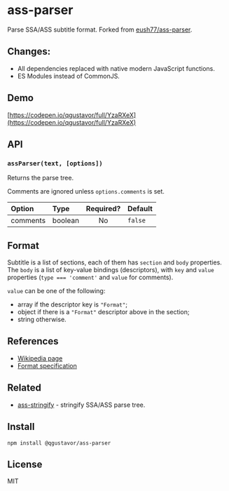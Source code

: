 # ass-parser

Parse SSA/ASS subtitle format. Forked from [eush77/ass-parser](https://github.com/eush77/ass-parser).

## Changes:

- All dependencies replaced with native modern JavaScript functions.
- ES Modules instead of CommonJS.

## Demo

[https://codepen.io/qgustavor/full/YzaRXeX](https://codepen.io/qgustavor/full/YzaRXeX)

## API

### `assParser(text, [options])`

Returns the parse tree.

Comments are ignored unless `options.comments` is set.

| Option   | Type    | Required? | Default |
| :------- | :------ | :-------: | :------ |
| comments | boolean | No        | `false` |

## Format

Subtitle is a list of sections, each of them has `section` and `body` properties. The `body` is a list of key-value bindings (descriptors), with `key` and `value` properties (`type === 'comment'` and `value` for comments).

`value` can be one of the following:

- array if the descriptor key is `"Format"`;
- object if there is a `"Format"` descriptor above in the section;
- string otherwise.

## References

- [Wikipedia page](http://en.wikipedia.org/wiki/SubStation_Alpha)
- [Format specification](http://www.perlfu.co.uk/projects/asa/ass-specs.doc)

## Related

- [ass-stringify](https://www.npmjs.com/packages/ass-stringify) - stringify SSA/ASS parse tree.

## Install

```shell
npm install @qgustavor/ass-parser
```

## License

MIT
